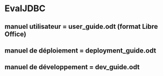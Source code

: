 # EvalJDBC
## manuel utilisateur = user_guide.odt (format Libre Office)
## manuel de déploiement = deployment_guide.odt
## manuel de développement = dev_guide.odt
